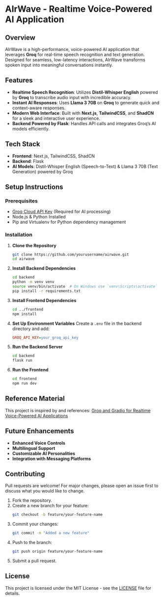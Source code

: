# AIrWave - Realtime Voice-Powered AI Application

## Overview

AIrWave is a high-performance, voice-powered AI application that leverages **Groq** for real-time speech recognition and text generation. Designed for seamless, low-latency interactions, AIrWave transforms spoken input into meaningful conversations instantly.

## Features

- **Realtime Speech Recognition**: Utilizes **Distil-Whisper English** powered by **Groq** to transcribe audio input with incredible accuracy.
- **Instant AI Responses**: Uses **Llama 3 70B** on **Groq** to generate quick and context-aware responses.
- **Modern Web Interface**: Built with **Next.js**, **TailwindCSS**, and **ShadCN** for a sleek and interactive user experience.
- **Backend Powered by Flask**: Handles API calls and integrates Groq’s AI models efficiently.

## Tech Stack

- **Frontend**: Next.js, TailwindCSS, ShadCN
- **Backend**: Flask
- **AI Models**: Distil-Whisper English (Speech-to-Text) & Llama 3 70B (Text Generation) powered by Groq

## Setup Instructions

### Prerequisites

- [Groq Cloud API Key](https://groq.com/) (Required for AI processing)
- Node.js & Python Installed
- Pip and Virtualenv for Python dependency management

### Installation

1. **Clone the Repository**
   ```sh
   git clone https://github.com/yourusername/airwave.git
   cd airwave
   ```
2. **Install Backend Dependencies**
   ```sh
   cd backend
   python -m venv venv
   source venv/bin/activate  # On Windows use `venv\Scripts\activate`
   pip install -r requirements.txt
   ```
3. **Install Frontend Dependencies**

   ```sh
   cd ../frontend
   npm install
   ```

4. **Set Up Environment Variables**
   Create a `.env` file in the backend directory and add:

   ```ini
   GROQ_API_KEY=your_groq_api_key
   ```

5. **Run the Backend Server**

   ```sh
   cd backend
   flask run
   ```

6. **Run the Frontend**
   ```sh
   cd frontend
   npm run dev
   ```

## Reference Material

This project is inspired by and references:
[Groq and Gradio for Realtime Voice-Powered AI Applications](https://github.com/groq/groq-api-cookbook/blob/main/tutorials/groq-gradio/groq-gradio-tutorial.ipynb)

## Future Enhancements

- **Enhanced Voice Controls**
- **Multilingual Support**
- **Customizable AI Personalities**
- **Integration with Messaging Platforms**

## Contributing

Pull requests are welcome! For major changes, please open an issue first to discuss what you would like to change.

1. Fork the repository.
2. Create a new branch for your feature:
   ```bash
   git checkout -b feature/your-feature-name
   ```
3. Commit your changes:
   ```bash
   git commit -m "Added a new feature"
   ```
4. Push to the branch:
   ```bash
   git push origin feature/your-feature-name
   ```
5. Submit a pull request.

## License

This project is licensed under the MIT License - see the [LICENSE](LICENSE) file for details.
